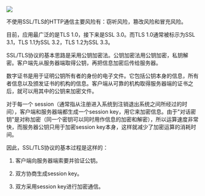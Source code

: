 ![](img/HttpFlow.png)

不使用SSL/TLS的HTTP通信主要风险有：窃听风险，篡改风险和冒充风险。

目前，应用最广泛的是TLS 1.0，接下来是SSL 3.0。而TLS 1.0通常被标示为SSL 3.1，TLS 1.1为SSL 3.2，TLS 1.2为SSL 3.3。

SSL/TLS协议的基本思路是采用公钥加密法。公钥加密法用公钥加密，私钥解密。客户端先从服务器端取得公钥，再把信息加密后传给服务器。

数字证书是用于证明公钥所有者的身份的电子文件。它包括公钥本身的信息，所有者信息以及颁发证书的机构的信息。客户端从可靠的机构取得服务器端的证书之后，就可以用其中的公钥来加密文件。

对于每一个 session（通常指从注册进入系统到注销退出系统之间所经过的时间），客户端和服务器端都生成一个session key，用它来加密信息。由于"对话密钥"是对称加密（同一个密钥可以同时用作信息的加密和解密），所以运算速度非常快，而服务器公钥只用于加密session key本身，这样就减少了加密运算的消耗时间。

因此，SSL/TLS协议的基本过程是这样的：

1. 客户端向服务器端索要并验证公钥。

2. 双方协商生成session key。

3. 双方采用session key进行加密通信。


